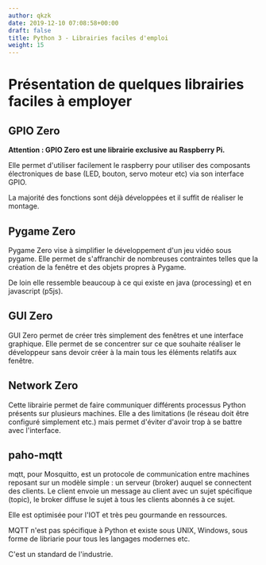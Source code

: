 ```yaml
---
author: qkzk
date: 2019-12-10 07:08:58+00:00
draft: false
title: Python 3 - Librairies faciles d'emploi
weight: 15
---
```


# Présentation de quelques librairies faciles à employer

## GPIO Zero

**Attention : GPIO Zero est une librairie exclusive au Raspberry Pi.**

Elle permet d'utiliser facilement le raspberry pour utiliser des composants
électroniques de base (LED, bouton, servo moteur etc) via son interface GPIO.

La majorité des fonctions sont déjà développées et il suffit de réaliser
le montage.

## Pygame Zero

Pygame Zero vise à simplifier le développement d'un jeu vidéo sous pygame.
Elle permet de s'affranchir de nombreuses contraintes telles que la création
de la fenêtre et des objets propres à Pygame.

De loin elle ressemble beaucoup à ce qui existe en java (processing)
et en javascript (p5js).

## GUI Zero

GUI Zero permet de créer très simplement des fenêtres et une interface
graphique. Elle permet de se concentrer sur ce que souhaite réaliser le
développeur sans devoir créer à la main tous les éléments relatifs aux
fenêtre.

## Network Zero

Cette librairie permet de faire communiquer différents processus Python
présents sur plusieurs machines. Elle a des limitations (le réseau doit
être configuré simplement etc.) mais permet d'éviter d'avoir trop à se
battre avec l'interface.

## paho-mqtt

mqtt, pour Mosquitto, est un protocole de communication entre machines reposant
sur un modèle simple : un serveur (broker) auquel se connectent des clients.
Le client envoie un message au client avec un sujet spécifique (topic), le
broker diffuse le sujet à tous les clients abonnés à ce sujet.

Elle est optimisée pour l'IOT et très peu gourmande en ressources.

MQTT n'est pas spécifique à Python et existe sous UNIX, Windows, sous forme
de libriarie pour tous les langages modernes etc.

C'est un standard de l'industrie.
